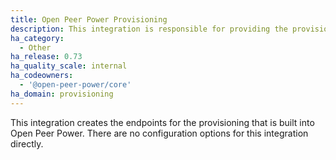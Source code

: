 ```yaml
---
title: Open Peer Power Provisioning
description: This integration is responsible for providing the provisioning endpoints.
ha_category:
  - Other
ha_release: 0.73
ha_quality_scale: internal
ha_codeowners:
  - '@open-peer-power/core'
ha_domain: provisioning
---
```


This integration creates the endpoints for the provisioning that is built into Open Peer Power. There are no configuration options for this integration directly.
